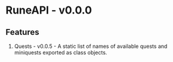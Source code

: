 # RuneAPI - v0.0.0

## Features
1. Quests - v0.0.5 - A static list of names of available quests and miniquests exported as class objects.
